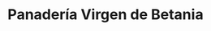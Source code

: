 ---
title: "Panadería Virgen de Betania"
url: /barcelona/panaderia-virgen-de-betania/
shop: Bäckerei
---